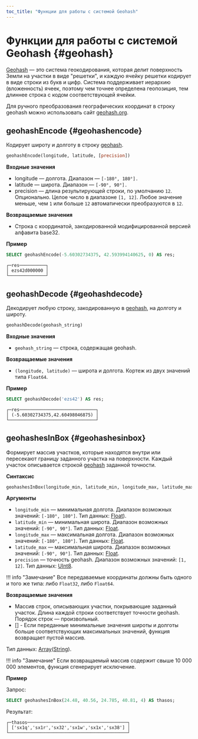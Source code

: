 ```yaml
---
toc_title: "Функции для работы с системой Geohash"
---
```


# Функции для работы с системой Geohash {#geohash}

[Geohash](https://en.wikipedia.org/wiki/Geohash) — это система геокодирования, которая делит поверхность Земли на участки в виде "решетки", и каждую ячейку решетки кодирует в виде строки из букв и цифр. Система поддерживает иерархию (вложенность) ячеек, поэтому чем точнее определена геопозиция, тем длиннее строка с кодом соответствующей ячейки. 

Для ручного преобразования географических координат в строку geohash можно использовать сайт [geohash.org](http://geohash.org/).

## geohashEncode {#geohashencode}

Кодирует широту и долготу в строку [geohash](#geohash).

``` sql
geohashEncode(longitude, latitude, [precision])
```

**Входные значения**

-   longitude — долгота. Диапазон — `[-180°, 180°].`
-   latitude — широта. Диапазон — `[-90°, 90°].`
-   precision — длина результирующей строки, по умолчанию `12`. Опционально. Целое число в диапазоне `[1, 12]`. Любое значение меньше, чем `1` или больше `12` автоматически преобразуются в `12`.

**Возвращаемые значения**

-   Строка с координатой, закодированной модифицированной версией алфавита base32.

**Пример**

``` sql
SELECT geohashEncode(-5.60302734375, 42.593994140625, 0) AS res;
```

``` text
┌─res──────────┐
│ ezs42d000000 │
└──────────────┘
```

## geohashDecode {#geohashdecode}

Декодирует любую строку, закодированную в [geohash](#geohash), на долготу и широту.

``` sql
geohashDecode(geohash_string)
```

**Входные значения**

-   `geohash_string` — строка, содержащая geohash.

**Возвращаемые значения**

-   `(longitude, latitude)` — широта и долгота. Кортеж из двух значений типа `Float64`.

**Пример**

``` sql
SELECT geohashDecode('ezs42') AS res;
```

``` text
┌─res─────────────────────────────┐
│ (-5.60302734375,42.60498046875) │
└─────────────────────────────────┘
```

## geohashesInBox {#geohashesinbox}

Формирует массив участков, которые находятся внутри или пересекают границу заданного участка на поверхности. Каждый участок описывается строкой [geohash](#geohash) заданной точности.

**Синтаксис**

``` sql
geohashesInBox(longitude_min, latitude_min, longitude_max, latitude_max, precision)
```

**Аргументы**

-   `longitude_min` — минимальная долгота. Диапазон возможных значений: `[-180°, 180°]`. Тип данных: [Float](../../../sql-reference/data-types/float.md)).
-   `latitude_min` — минимальная широта. Диапазон возможных значений: `[-90°, 90°]`. Тип данных: [Float](../../../sql-reference/data-types/float.md).
-   `longitude_max` — максимальная долгота. Диапазон возможных значений: `[-180°, 180°]`. Тип данных: [Float](../../../sql-reference/data-types/float.md).
-   `latitude_max` — максимальная широта. Диапазон возможных значений: `[-90°, 90°]`. Тип данных: [Float](../../../sql-reference/data-types/float.md).
-   `precision` — точность geohash. Диапазон возможных значений: `[1, 12]`. Тип данных: [UInt8](../../../sql-reference/data-types/int-uint.md).

!!! info "Замечание"
    Все передаваемые координаты должны быть одного и того же типа: либо `Float32`, либо `Float64`.

**Возвращаемые значения**

-   Массив строк, описывающих участки, покрывающие заданный участок. Длина каждой строки соответствует точности geohash. Порядок строк — произвольный. 
-   \[\] - Если переданные минимальные значения широты и долготы больше соответствующих максимальных значений, функция возвращает пустой массив.

Тип данных: [Array](../../../sql-reference/data-types/array.md)([String](../../../sql-reference/data-types/string.md)).

!!! info "Замечание"
    Если возвращаемый массив содержит свыше 10 000 000 элементов, функция сгенерирует исключение.

**Пример**

Запрос:

``` sql
SELECT geohashesInBox(24.48, 40.56, 24.785, 40.81, 4) AS thasos;
```

Результат:

``` text
┌─thasos──────────────────────────────────────┐
│ ['sx1q','sx1r','sx32','sx1w','sx1x','sx38'] │
└─────────────────────────────────────────────┘
```

